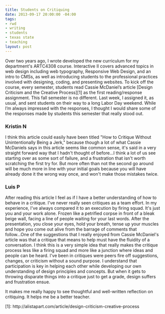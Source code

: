 ```yaml
---
title: Students on Critiquing
date: 2013-09-17 20:00:00 -04:00
tags:
- rwd
- writing
- students
- texas state
- teaching
layout: post
---
```


Over two years ago, I wrote developed the new curriculum for my department's ARTC4308 course. Interactive II covers advanced topics in web design including web typography, Responsive Web Design, and an intro to CMSs, as well as introducing students to the professional practices involved with designing, coding, and presenting websites. To kick off the course, every semester, students read Cassie McDaniel’s article [Design Criticism and the Creative Process][1] as the first reading/response assignment. This fall semester is no different. Last week, I assigned it, as usual, and sent students on their way to a long Labor Day weekend. While I’m always impressed with the responses, I thought I would share some of the responses made by students this semester that really stood out.
### Kristin N
I think this article could easily have been titled "How to Critique Without Unintentionally Being a Jerk," because though a lot of what Cassie McDaniels says in this article seems like common sense, it's said in a very straight forward way that I hadn't thought of before...I think a lot of us see starting over as some sort of failure, and a frustration that isn't worth scratching the first try for. But more often than not the second go around will be much more in line with your initial goals because you will have already done it the wrong way once, and won't make those mistakes twice.
### Luis P
After reading this article I feel as if I have a better understanding of how to behave in a critique. I've never really seen critiques as a team effort. In my experience, I've always compared it to an execution by firing squad. It's just you and your work alone. Frozen like a petrified corpse in front of a bleak beige wall, facing a line of people waiting for your last words. After the presentation, you close your eyes, hold your breath, tense up your muscles and hope you come out alive from the barrage of comments that follow...One of the suggestions that I really enjoyed from Cassie McDaniel's article was that a critique that means to help must have the fluidity of a conversation. I think this is a very simple idea that really makes the critique process less like a firing squad and more like a junction where ideas and people can be heard. I've been in critiques were peers fire off suggestions, changes, or criticism without a sound purpose. I understand that participation is key in helping each other while developing our own understanding of design principles and concepts. But when it gets to throwing disparate things into a critique just to get a grade, design suffers and frustration ensue.
<p class="caption">
It makes me really happy to see thoughtful and well-written reflection on critiquing. It helps me be a better teacher.</p>
[1]: http://alistapart.com/article/design-criticism-creative-process

